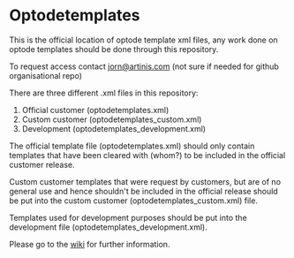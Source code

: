 # Optodetemplates
This is the official location of optode template xml files, any work done on optode templates should be done through this repository.

To request access contact jorn@artinis.com (not sure if needed for github organisational repo)

There are three different .xml files in this repository:

1. Official customer (optodetemplates.xml)
2. Custom customer (optodetemplates_custom.xml)
3. Development (optodetemplates_development.xml)

The official template file (optodetemplates.xml) should only contain templates that have been cleared with (whom?) to be included in the official customer release.

Custom customer templates that were request by customers, but are of no general use and hence shouldn't be included in the official release should be put into the custom customer (optodetemplates_custom.xml) file.

Templates used for development purposes should be put into the development file (optodetemplates_development.xml).

Please go to the [wiki](https://github.com/kdarti/optodetemplates/wiki) for further information.





